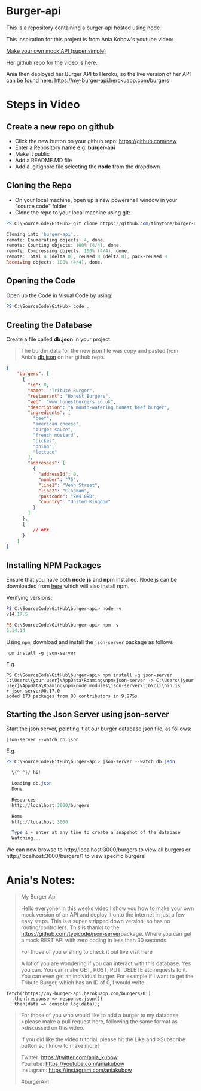 # Burger-api

This is a repository containing a burger-api hosted using node

This inspiration for this project is from Ania Kobow's youtube video:

[Make your own mock API (super simple)](https://www.youtube.com/watch?v=FLnxgSZ0DG4)

Her github repo for the video is [here](https://github.com/kubowania/burger-api).

Ania then deployed her Burger API to Heroku, so the live version of her API can be found here: 
https://my-burger-api.herokuapp.com/burgers

# Steps in Video

## Create a new repo on github

- Click the new button on your github repo: https://github.com/new
- Enter a Repository name e.g. **burger-api**
- Make it public
- Add a README.MD file
- Add a .gitignore file selecting the **node** from the dropdown

## Cloning the Repo

- On your local machine, open up a new powershell window in your "source code" folder
- Clone the repo to your local machine using git:

```powershell
PS C:\SourceCode\GitHub> git clone https://github.com/tinytone/burger-api.git

Cloning into 'burger-api'...
remote: Enumerating objects: 4, done.
remote: Counting objects: 100% (4/4), done.
remote: Compressing objects: 100% (4/4), done.
remote: Total 4 (delta 0), reused 0 (delta 0), pack-reused 0
Receiving objects: 100% (4/4), done.
```

## Opening the Code

Open up the Code in Visual Code by using:

```powershell
PS C:\SourceCode\GitHub> code .
```

## Creating the Database

Create a file called **db.json** in your project.

> The burder data for the new json file was copy and pasted from Ania's [db.json](https://github.com/kubowania/burger-api/blob/main/db.json) on her github repo.

```json
{
    "burgers": [
      {
        "id": 0,
        "name": "Tribute Burger",
        "restaurant": "Honest Burgers",
        "web": "www.honestburgers.co.uk",
        "description": "A mouth-watering honest beef burger",
        "ingredients": [
          "beef",
          "american cheese",
          "burger sauce",
          "french mustard",
          "pickes",
          "onion",
          "lettuce"
        ],
        "addresses": [
          {
            "addressId": 0,
            "number": "75",
            "line1": "Venn Street",
            "line2": "Clapham",
            "postcode": "SW4 0BD",
            "country": "United Kingdom"
          }
        ]
      },
      { 
          // etc
      }
    ]
}
```

## Installing NPM Packages

Ensure that you have both **node.js** and **npm** installed. Node.js can be downloaded from [here](https://nodejs.org/en/) which will also install npm.

Verifying versions:

```powershell
PS C:\SourceCode\GitHub\burger-api> node -v
v14.17.5

PS C:\SourceCode\GitHub\burger-api> npm -v
6.14.14
```

Using ```npm```, download and install the ```json-server``` package as follows

```
npm install -g json-server
```

E.g.

```
PS C:\SourceCode\GitHub\burger-api> npm install -g json-server
C:\Users\{your user}\AppData\Roaming\npm\json-server -> C:\Users\{your user}\AppData\Roaming\npm\node_modules\json-server\lib\cli\bin.js
+ json-server@0.17.0
added 173 packages from 80 contributors in 9.275s
```
## Starting the Json Server using json-server


Start the json server, pointing it at our burger database json file, as follows:

```
json-server --watch db.json
```

E.g.

```powershell
PS C:\SourceCode\GitHub\burger-api> json-server --watch db.json

  \{^_^}/ hi!

  Loading db.json
  Done

  Resources
  http://localhost:3000/burgers

  Home
  http://localhost:3000

  Type s + enter at any time to create a snapshot of the database
  Watching...
```

We can now browse to http://localhost:3000/burgers to view all burgers or http://localhost:3000/burgers/1 to view specific burgers!



# Ania's Notes:


>My Burger Api
>
>Hello everyone! In this weeks video I show you how to make your own mock version of an API and deploy it onto the internet in just a few easy steps. This is a super stripped down version, so has no routing/controllers. This is thanks to the https://github.com/typicode/json-server​ package. Where you can get a mock REST API with zero coding in less than 30 seconds.
>
>For those of you wishing to check it out live visit here
>
>A lot of you are wondering if you can interact with this database. Yes you can. You can make GET, POST, PUT, DELETE etc requests to it. You can even get an individual burger. For example if I want to get the Tribute Burger, which has an ID of 0, I would write:
>

```
fetch('https://my-burger-api.herokuapp.com/burgers/0')
  .then(response => response.json())
  .then(data => console.log(data));
```

>For those of you who would like to add a burger to my database, >please make a pull request here, following the same format as >discussed on this video.
>
>If you did like the video tutorial, please hit the Like and >Subscribe button so I know to make more!
>
>Twitter: https://twitter.com/ania_kubow<br>
>YouTube: https://youtube.com/aniakubow<br>
>Instagram: https://instagram.com/aniakubow<br>
>
>#burgerAPI